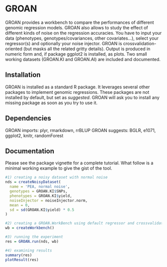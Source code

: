 <!-- README.md is generated from README.Rmd. Please edit that file -->
GROAN
=====

GROAN provides a workbench to compare the performances of different genomic regression models. GROAN also allows to study the effect of different kinds of noise on the regression accuracies. You have to input your data (phenotypes, genotypes/covariances, other covariates...), select your regressor(s) and optionally your noise injector. GROAN is crossvalidation-oriented (but masks all the related gritty details). Output is produced in numeric form and, if package ggplot2 is installed, as plots. Two small working datasets (GROAN.KI and GROAN.AI) are included and documented.

Installation
------------

GROAN is installed as a standard R package. It leverages several other packages to implement genomic regressions. These packages are not installed by default, but set as *suggested*. GROAN will ask you to install any missing package as soon as you try to use it.

Dependencies
------------

GROAN imports: plyr, rmarkdown, rrBLUP GROAN suggests: BGLR, e1071, ggplot2, knitr, randomForest

Documentation
-------------

Please see the package vignette for a complete tutorial. What follow is a minimal working example to give the gist of the tool.

``` r
#1) creating a noisy dataset with normal noise
nds = createNoisyDataset(
  name = 'PEA, normal noise',
  genotypes = GROAN.KI$SNPs,
  phenotypes = GROAN.KI$yield,
  noiseInjector = noiseInjector.norm,
  mean = 0,
  sd = sd(GROAN.KI$yield) * 0.5
)

#2) creating a GROAN.WorkBench using default regressor and crossvalidation preset
wb = createWorkbench()

#3) running the experiment
res = GROAN.run(nds, wb)

#4) examining results
summary(res)
plotResult(res)
```
